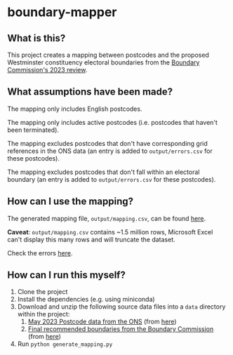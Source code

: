 # boundary-mapper

## What is this?

This project creates a mapping between postcodes and the proposed Westminster constituency electoral boundaries from the [Boundary Commission's 2023 review](https://boundarycommissionforengland.independent.gov.uk/2023-review/).

## What assumptions have been made?

The mapping only includes English postcodes.

The mapping only includes active postcodes (i.e. postcodes that haven't been terminated).

The mapping excludes postcodes that don't have corresponding grid references in the ONS data (an entry is added to `output/errors.csv` for these postcodes).

The mapping excludes postcodes that don't fall within an electoral boundary (an entry is added to `output/errors.csv` for these postcodes).

## How can I use the mapping?

The generated mapping file, `output/mapping.csv`, can be found [here](https://github.com/hjmoss/boundary-mapper/raw/main/output/mapping.csv).

**Caveat**: `output/mapping.csv` contains ~1.5 million rows, Microsoft Excel can't display this many rows and will truncate the dataset.

Check the errors [here](https://github.com/hjmoss/boundary-mapper/raw/main/output/errors.csv).

## How can I run this myself?

1. Clone the project
2. Install the dependencies (e.g. using miniconda)
3. Download and unzip the following source data files into a `data` directory within the project:
    1. [May 2023 Postcode data from the ONS](https://www.arcgis.com/sharing/rest/content/items/bd25c421196b4546a7830e95ecdd70bc/data) (from [here](https://geoportal.statistics.gov.uk/datasets/ons-postcode-directory-may-2023/about))
    2. [Final recommended boundaries from the Boundary Commission](https://boundarycommissionforengland.independent.gov.uk/wp-content/uploads/2023/06/984162_2023_06_27_Final_recommendations_England_shp.zip) (from [here](https://boundarycommissionforengland.independent.gov.uk/2023-review/))
3. Run `python generate_mapping.py`
